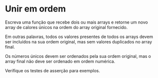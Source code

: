# Unir em ordem

Escreva uma função que recebe dois ou mais arrays e retorne um novo array de calores únicos na ordem do array original fornecido.

Em outras palavras, todos os valores presentes de todos os arrays devem ser incluídos na sua ordem original, mas sem valores duplicados no array final.

Os números únicos devem ser ordenados pela sua ordem original, mas o array final não deve ser ordenado em ordem numérica.

Verifique os testes de asserção para exemplos.